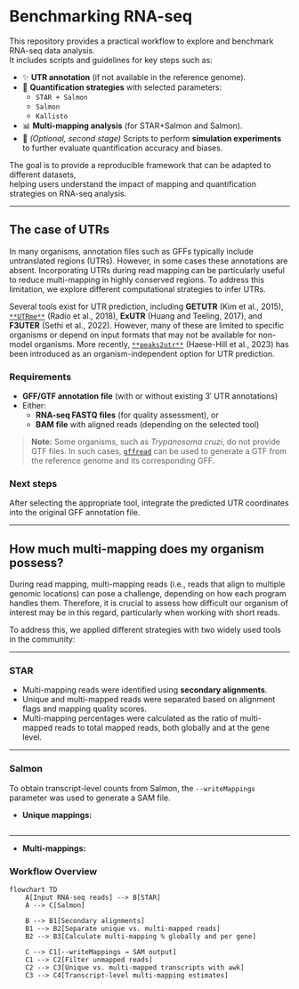 # Benchmarking RNA-seq

This repository provides a practical workflow to explore and benchmark RNA-seq data analysis.  
It includes scripts and guidelines for key steps such as:

- ✨ **UTR annotation** (if not available in the reference genome).  
- 🧬 **Quantification strategies** with selected parameters:  
  - `STAR + Salmon`  
  - `Salmon`  
  - `Kallisto`  
- 📊 **Multi-mapping analysis** (for STAR+Salmon and Salmon).  
- 🧪 *(Optional, second stage)* Scripts to perform **simulation experiments** to further evaluate quantification accuracy and biases.  

The goal is to provide a reproducible framework that can be adapted to different datasets,  
helping users understand the impact of mapping and quantification strategies on RNA-seq analysis.  

---
## The case of UTRs 

In many organisms, annotation files such as GFFs typically include untranslated regions (UTRs). However, in some cases these annotations are absent. Incorporating UTRs during read mapping can be particularly useful to reduce multi-mapping in highly conserved regions. To address this limitation, we explore different computational strategies to infer UTRs.

Several tools exist for UTR prediction, including **GETUTR** (Kim et al., 2015), [`**UTRme**`](https://github.com/sradiouy/UTRme) (Radío et al., 2018), **ExUTR** (Huang and Teeling, 2017), and **F3UTER** (Sethi et al., 2022). However, many of these are limited to specific organisms or depend on input formats that may not be available for non-model organisms. More recently, [`**peaks2utr**`](https://github.com/haessar/peaks2utr) (Haese-Hill et al., 2023) has been introduced as an organism-independent option for UTR prediction.

### Requirements
- **GFF/GTF annotation file** (with or without existing 3′ UTR annotations)  
- Either:
  - **RNA-seq FASTQ files** (for quality assessment), or  
  - **BAM file** with aligned reads (depending on the selected tool)  

> **Note:** Some organisms, such as *Trypanosoma cruzi*, do not provide GTF files. In such cases, [`gffread`](https://github.com/gpertea/gffread) can be used to generate a GTF from the reference genome and its corresponding GFF.

### Next steps
After selecting the appropriate tool, integrate the predicted UTR coordinates into the original GFF annotation file.

---
## How much multi-mapping does my organism possess?

During read mapping, multi-mapping reads (i.e., reads that align to multiple genomic locations) can pose a challenge, depending on how each program handles them. Therefore, it is crucial to assess how difficult our organism of interest may be in this regard, particularly when working with short reads.  

To address this, we applied different strategies with two widely used tools in the community:  

---

### STAR
- Multi-mapping reads were identified using **secondary alignments**.  
- Unique and multi-mapped reads were separated based on alignment flags and mapping quality scores.  
- Multi-mapping percentages were calculated as the ratio of multi-mapped reads to total mapped reads, both globally and at the gene level.  

---

### Salmon
To obtain transcript-level counts from Salmon, the `--writeMappings` parameter was used to generate a SAM file.  

- **Unique mappings:**  


```bash

```
---

- **Multi-mappings:**  


### Workflow Overview

```mermaid
flowchart TD
    A[Input RNA-seq reads] --> B[STAR]
    A --> C[Salmon]

    B --> B1[Secondary alignments]
    B1 --> B2[Separate unique vs. multi-mapped reads]
    B2 --> B3[Calculate multi-mapping % globally and per gene]

    C --> C1[--writeMappings → SAM output]
    C1 --> C2[Filter unmapped reads]
    C2 --> C3[Unique vs. multi-mapped transcripts with awk]
    C3 --> C4[Transcript-level multi-mapping estimates]



